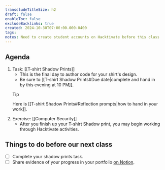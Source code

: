 ```yaml
---
transcludeTitleSize: h2
draft: false
enableToc: false
excludeBacklinks: true
created: 2024-10-30T07:00:00.000-0400
tags:
notes: Need to create student accounts on Hacktivate before this class.
---
```

## Agenda
1. Task: [[T-shirt Shadow Prints]]
	- This is the final day to author code for your shirt's design.
	- Be sure to [[T-shirt Shadow Prints#Due date|complete and hand in by this evening at 10 PM]].
	> [!TIP]
	> 
	> Here is [[T-shirt Shadow Prints#Reflection prompts|how to hand in your work]].
1. Exercise: [[Computer Security]]
	- After you finish up your T-shirt Shadow print, you may begin working through Hacktivate activities.
## Things to do before our next class
- [ ] Complete your shadow prints task.
- [ ] Share evidence of your progress in your portfolio [on Notion](https://notion.so).